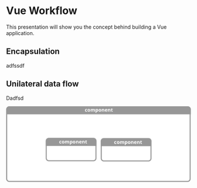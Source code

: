 # Vue Workflow

This presentation will show you the concept behind building a Vue application.

## Encapsulation

adfssdf

## Unilateral data flow

Dadfsd

![flow1](flow1.png)